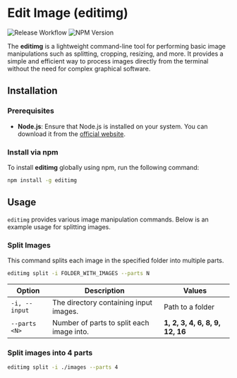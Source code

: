 # Edit Image (editimg)

![Release Workflow](https://github.com/davitp/editimg/actions/workflows/release.yml/badge.svg) ![NPM Version](https://img.shields.io/npm/v/editimg)

The **editimg** is a lightweight command-line tool for performing basic image manipulations such as splitting, cropping, resizing, and more. It provides a simple and efficient way to process images directly from the terminal without the need for complex graphical software.

## Installation

### Prerequisites

- **Node.js**: Ensure that Node.js is installed on your system. You can download it from the [official website](https://nodejs.org/).

### Install via npm

To install **editimg** globally using npm, run the following command:

```bash
npm install -g editimg
```

## Usage  

`editimg` provides various image manipulation commands. Below is an example usage for splitting images.  

### Split Images  
This command splits each image in the specified folder into multiple parts.  

```bash
editimg split -i FOLDER_WITH_IMAGES --parts N
```

| Option          | Description                              | Values                              |
|----------------|--------------------------------------|-------------------------------------|
| `-i, --input`  | The directory containing input images. | Path to a folder                   |
| `--parts <N>`  | Number of parts to split each image into. | **1, 2, 3, 4, 6, 8, 9, 12, 16**    |

### Split images into 4 parts  
```bash
editimg split -i ./images --parts 4
```